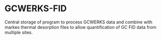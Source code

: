 # GCWERKS-FID
Central storage of program to process GCWERKS data and combine with markes thermal desorption files to allow quantification of GC FID data from multiple sites.
